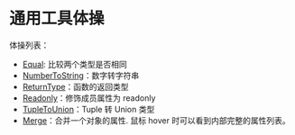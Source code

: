 # 通用工具体操

体操列表：

- [Equal](./Equal.ts): 比较两个类型是否相同
- [NumberToString](./NumberToString.ts)：数字转字符串
- [ReturnType](./ReturnType.ts)：函数的返回类型
- [Readonly](./Readonly.ts)：修饰成员属性为 readonly
- [TupleToUnion](./TupleToUnion.ts)：Tuple 转 Union 类型
- [Merge](./Merge.ts)：合并一个对象的属性. 鼠标 hover 时可以看到内部完整的属性列表。
